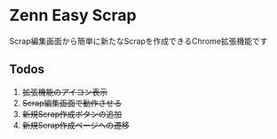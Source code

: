 # Zenn Easy Scrap
Scrap編集画面から簡単に新たなScrapを作成できるChrome拡張機能です

## Todos
1. ~~拡張機能のアイコン表示~~
2. ~~Scrap編集画面で動作させる~~
3. ~~新規Scrap作成ボタンの追加~~
4. ~~新規Scrap作成ページへの遷移~~